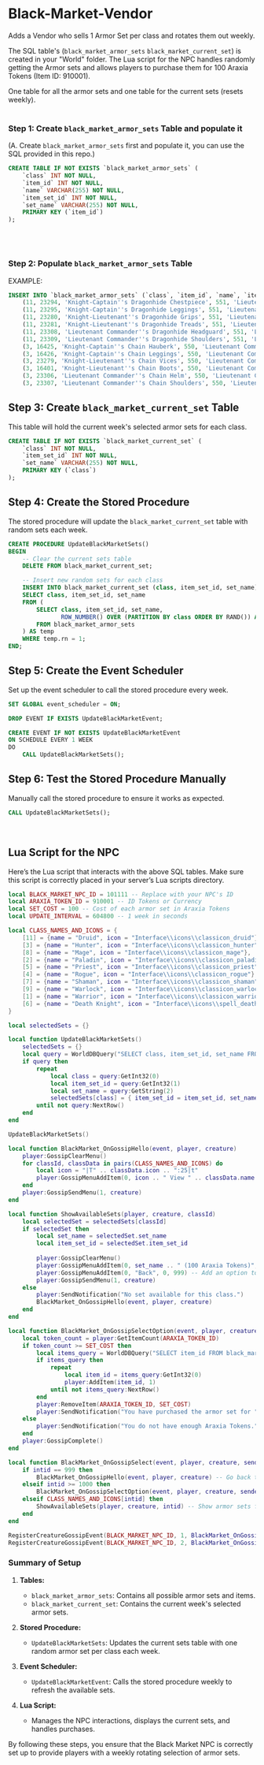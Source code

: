 # Black-Market-Vendor

Adds a Vendor who sells 1 Armor Set per class and rotates them out weekly.

The SQL table's (`black_market_armor_sets` `black_market_current_set`) is created in your "World" folder. The Lua script for the NPC handles randomly getting the Armor sets and allows players to purchase them for 100 Araxia Tokens (Item ID: 910001).


One table for all the armor sets and one table for the current sets (resets weekly).
<br>
<br>
### Step 1: Create `black_market_armor_sets` Table and populate it
(A. Create `black_market_armor_sets` first and populate it, you can use the SQL provided in this repo.)

```sql
CREATE TABLE IF NOT EXISTS `black_market_armor_sets` (
    `class` INT NOT NULL,
    `item_id` INT NOT NULL,
    `name` VARCHAR(255) NOT NULL,
    `item_set_id` INT NOT NULL,
    `set_name` VARCHAR(255) NOT NULL,
    PRIMARY KEY (`item_id`)
);
```
<br>
<br>

### Step 2: Populate `black_market_armor_sets` Table

EXAMPLE:

```sql
INSERT INTO `black_market_armor_sets` (`class`, `item_id`, `name`, `item_set_id`, `set_name`) VALUES
    (11, 23294, 'Knight-Captain''s Dragonhide Chestpiece', 551, 'Lieutenant Commander''s Refuge'),
    (11, 23295, 'Knight-Captain''s Dragonhide Leggings', 551, 'Lieutenant Commander''s Refuge'),
    (11, 23280, 'Knight-Lieutenant''s Dragonhide Grips', 551, 'Lieutenant Commander''s Refuge'),
    (11, 23281, 'Knight-Lieutenant''s Dragonhide Treads', 551, 'Lieutenant Commander''s Refuge'),
    (11, 23308, 'Lieutenant Commander''s Dragonhide Headguard', 551, 'Lieutenant Commander''s Refuge'),
    (11, 23309, 'Lieutenant Commander''s Dragonhide Shoulders', 551, 'Lieutenant Commander''s Refuge'),
    (3, 16425, 'Knight-Captain''s Chain Hauberk', 550, 'Lieutenant Commander''s Pursuance'),
    (3, 16426, 'Knight-Captain''s Chain Leggings', 550, 'Lieutenant Commander''s Pursuance'),
    (3, 23279, 'Knight-Lieutenant''s Chain Vices', 550, 'Lieutenant Commander''s Pursuance'),
    (3, 16401, 'Knight-Lieutenant''s Chain Boots', 550, 'Lieutenant Commander''s Pursuance'),
    (3, 23306, 'Lieutenant Commander''s Chain Helm', 550, 'Lieutenant Commander''s Pursuance'),
    (3, 23307, 'Lieutenant Commander''s Chain Shoulders', 550, 'Lieutenant Commander''s Pursuance');
```

## Step 3: Create `black_market_current_set` Table
This table will hold the current week's selected armor sets for each class.

```sql
CREATE TABLE IF NOT EXISTS `black_market_current_set` (
    `class` INT NOT NULL,
    `item_set_id` INT NOT NULL,
    `set_name` VARCHAR(255) NOT NULL,
    PRIMARY KEY (`class`)
);
```

## Step 4: Create the Stored Procedure
The stored procedure will update the `black_market_current_set` table with random sets each week.

```sql
CREATE PROCEDURE UpdateBlackMarketSets()
BEGIN
    -- Clear the current sets table
    DELETE FROM black_market_current_set;

    -- Insert new random sets for each class
    INSERT INTO black_market_current_set (class, item_set_id, set_name)
    SELECT class, item_set_id, set_name
    FROM (
        SELECT class, item_set_id, set_name,
               ROW_NUMBER() OVER (PARTITION BY class ORDER BY RAND()) AS rn
        FROM black_market_armor_sets
    ) AS temp
    WHERE temp.rn = 1;
END;
```

## Step 5: Create the Event Scheduler
Set up the event scheduler to call the stored procedure every week.

```sql
SET GLOBAL event_scheduler = ON;

DROP EVENT IF EXISTS UpdateBlackMarketEvent;

CREATE EVENT IF NOT EXISTS UpdateBlackMarketEvent
ON SCHEDULE EVERY 1 WEEK
DO
    CALL UpdateBlackMarketSets();
```


## Step 6: Test the Stored Procedure Manually
Manually call the stored procedure to ensure it works as expected.

```sql
CALL UpdateBlackMarketSets();
```

<br>

## Lua Script for the NPC
Here’s the Lua script that interacts with the above SQL tables. Make sure this script is correctly placed in your server’s Lua scripts directory.

```lua
local BLACK_MARKET_NPC_ID = 101111 -- Replace with your NPC's ID
local ARAXIA_TOKEN_ID = 910001 -- ID Tokens or Currency
local SET_COST = 100 -- Cost of each armor set in Araxia Tokens
local UPDATE_INTERVAL = 604800 -- 1 week in seconds

local CLASS_NAMES_AND_ICONS = {
    [11] = {name = "Druid", icon = "Interface\\icons\\classicon_druid"},
    [3] = {name = "Hunter", icon = "Interface\\icons\\classicon_hunter"},
    [8] = {name = "Mage", icon = "Interface\\icons\\classicon_mage"},
    [2] = {name = "Paladin", icon = "Interface\\icons\\classicon_paladin"},
    [5] = {name = "Priest", icon = "Interface\\icons\\classicon_priest"},
    [4] = {name = "Rogue", icon = "Interface\\icons\\classicon_rogue"},
    [7] = {name = "Shaman", icon = "Interface\\icons\\classicon_shaman"},
    [9] = {name = "Warlock", icon = "Interface\\icons\\classicon_warlock"},
    [1] = {name = "Warrior", icon = "Interface\\icons\\classicon_warrior"},
    [6] = {name = "Death Knight", icon = "Interface\\icons\\spell_deathknight_classicon"}
}

local selectedSets = {}

local function UpdateBlackMarketSets()
    selectedSets = {}
    local query = WorldDBQuery("SELECT class, item_set_id, set_name FROM black_market_current_set")
    if query then
        repeat
            local class = query:GetInt32(0)
            local item_set_id = query:GetInt32(1)
            local set_name = query:GetString(2)
            selectedSets[class] = { item_set_id = item_set_id, set_name = set_name }
        until not query:NextRow()
    end
end

UpdateBlackMarketSets()

local function BlackMarket_OnGossipHello(event, player, creature)
    player:GossipClearMenu()
    for classId, classData in pairs(CLASS_NAMES_AND_ICONS) do
        local icon = "|T" .. classData.icon .. ":25|t"
        player:GossipMenuAddItem(0, icon .. " View " .. classData.name .. " armor set", 0, classId)
    end
    player:GossipSendMenu(1, creature)
end

local function ShowAvailableSets(player, creature, classId)
    local selectedSet = selectedSets[classId]
    if selectedSet then
        local set_name = selectedSet.set_name
        local item_set_id = selectedSet.item_set_id
        
        player:GossipClearMenu()
        player:GossipMenuAddItem(0, set_name .. " (100 Araxia Tokens)", 0, 1000 + item_set_id)
        player:GossipMenuAddItem(0, "Back", 0, 999) -- Add an option to go back to the class menu
        player:GossipSendMenu(1, creature)
    else
        player:SendNotification("No set available for this class.")
        BlackMarket_OnGossipHello(event, player, creature)
    end
end

local function BlackMarket_OnGossipSelectOption(event, player, creature, sender, item_set_id, code)
    local token_count = player:GetItemCount(ARAXIA_TOKEN_ID)
    if token_count >= SET_COST then
        local items_query = WorldDBQuery("SELECT item_id FROM black_market_armor_sets WHERE item_set_id = " .. item_set_id)
        if items_query then
            repeat
                local item_id = items_query:GetInt32(0)
                player:AddItem(item_id, 1)
            until not items_query:NextRow()
        end
        player:RemoveItem(ARAXIA_TOKEN_ID, SET_COST)
        player:SendNotification("You have purchased the armor set for " .. SET_COST .. " Araxia Tokens.")
    else
        player:SendNotification("You do not have enough Araxia Tokens.")
    end
    player:GossipComplete()
end

local function BlackMarket_OnGossipSelect(event, player, creature, sender, intid, code)
    if intid == 999 then
        BlackMarket_OnGossipHello(event, player, creature) -- Go back to the class menu
    elseif intid >= 1000 then
        BlackMarket_OnGossipSelectOption(event, player, creature, sender, intid - 1000, code) -- Handle item purchase
    elseif CLASS_NAMES_AND_ICONS[intid] then
        ShowAvailableSets(player, creature, intid) -- Show armor sets for the selected class
    end
end

RegisterCreatureGossipEvent(BLACK_MARKET_NPC_ID, 1, BlackMarket_OnGossipHello) -- GOSSIP_HELLO
RegisterCreatureGossipEvent(BLACK_MARKET_NPC_ID, 2, BlackMarket_OnGossipSelect) -- GOSSIP_SELECT
```



### Summary of Setup

1. **Tables:**
    - `black_market_armor_sets`: Contains all possible armor sets and items.
    - `black_market_current_set`: Contains the current week's selected armor sets.

2. **Stored Procedure:**
    - `UpdateBlackMarketSets`: Updates the current sets table with one random armor set per class each week.

3. **Event Scheduler:**
    - `UpdateBlackMarketEvent`: Calls the stored procedure weekly to refresh the available sets.

4. **Lua Script:**
    - Manages the NPC interactions, displays the current sets, and handles purchases.

By following these steps, you ensure that the Black Market NPC is correctly set up to provide players with a weekly rotating selection of armor sets.
